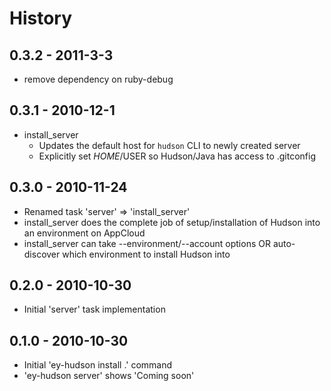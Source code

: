 # History

## 0.3.2 - 2011-3-3

* remove dependency on ruby-debug

## 0.3.1 - 2010-12-1

* install_server
  * Updates the default host for `hudson` CLI to newly created server
  * Explicitly set $HOME/$USER so Hudson/Java has access to .gitconfig

## 0.3.0 - 2010-11-24

* Renamed task 'server' => 'install_server'
* install_server does the complete job of setup/installation of Hudson into an environment on AppCloud
* install_server can take --environment/--account options OR auto-discover which environment to install Hudson into


## 0.2.0 - 2010-10-30

* Initial 'server' task implementation

## 0.1.0 - 2010-10-30

* Initial 'ey-hudson install .' command
* 'ey-hudson server' shows 'Coming soon'
